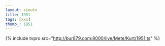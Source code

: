 ```yaml
--- 
layout: sieutv
title: 1951
tags: [xxx]
thumb_: 1951
---
```

{% include tvpro src="http://bur879.com:8000/live/Mete/Kurt/1951.ts" %} 
